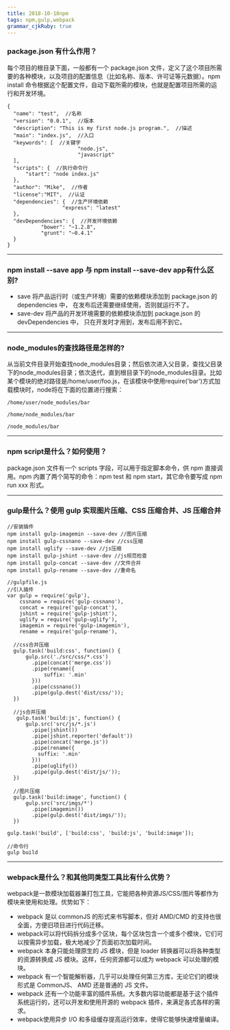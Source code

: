 ```yaml
---
title: 2018-10-18npm 
tags: npm,gulp,webpack
grammar_cjkRuby: true
---
```

### package.json 有什么作用？
每个项目的根目录下面，一般都有一个 package.json 文件，定义了这个项目所需要的各种模块，以及项目的配置信息（比如名称、版本、许可证等元数据）。npm install 命令根据这个配置文件，自动下载所需的模块，也就是配置项目所需的运行和开发环境。
```
{
  "name": "test",  //名称
  "version": "0.0.1",  //版本
  "description": "This is my first node.js program.",  //描述
  "main": "index.js",  //入口
  "keywords": [  //关键字
                       "node.js",
                       "javascript"
  ],
  "scripts": {  //执行命令行
	  "start": "node index.js"
  },
  "author": "Mike",  //作者
  "license":"MIT",  //认证
  "dependencies": {  //生产环境依赖
	              "express": "latest"
  },
  "devDependencies": {  //开发环境依赖
		   "bower": "~1.2.8",
		   "grunt": "~0.4.1"
  }
}
```
*****
###  npm install --save app 与 npm install --save-dev app有什么区别?
- save 将产品运行时（或生产环境）需要的依赖模块添加到 package.json 的 dependencies 中，
在发布后还需要继续使用，否则就运行不了。
- save-dev 将产品的开发环境需要的依赖模块添加到 package.json 的 devDependencies 中，
只在开发时才用到，发布后用不到它。
****
### node_modules的查找路径是怎样的?
从当前文件目录开始查找node_modules目录；然后依次进入父目录，查找父目录下的node_modules目录；依次迭代，直到根目录下的node_modules目录。比如某个模块的绝对路径是/home/user/foo.js，在该模块中使用require('bar')方式加载模块时，node将在下面的位置进行搜索：
```
/home/user/node_modules/bar

/home/node_modules/bar

/node_modules/bar
```
****
### npm script是什么？如何使用？
package.json 文件有一个 scripts 字段，可以用于指定脚本命令，供 npm 直接调用。npm 内置了两个简写的命令：npm test 和 npm start，其它命令要写成 npm run xxx 形式。
****
### gulp是什么？使用 gulp 实现图片压缩、CSS 压缩合并、JS 压缩合并
```
//安装插件
npm install gulp-imagemin --save-dev //图片压缩
npm install gulp-cssnano --save-dev //css压缩
npm install uglify --save-dev //js压缩
npm install gulp-jshint --save-dev //js规范检查
npm install gulp-concat --save-dev //文件合并
npm install gulp-rename --save-dev //重命名

//gulpfile.js
//引入插件
var gulp = require('gulp'),
    cssnano = require('gulp-cssnano'),
    concat = require('gulp-concat'),
    jshint = require('gulp-jshint'),
    uglify = require('gulp-uglify'),
    imagemin = require('gulp-imagemin'),
    rename = require('gulp-rename'),
 
  //css合并压缩
  gulp.task('build:css', function() {
      gulp.src('./src/css/*.css')
        .pipe(concat('merge.css'))
        .pipe(rename({
            suffix: '.min'
        }))
        .pipe(cssnano())
        .pipe(gulp.dest('dist/css/'));
  })

  //js合并压缩
   gulp.task('build:js', function() {
      gulp.src('src/js/*.js')
        .pipe(jshint())
        .pipe(jshint.reporter('default'))
        .pipe(concat('merge.js'))
        .pipe(rename({
          suffix: '.min'
        }))
        .pipe(uglify())
        .pipe(gulp.dest('dist/js/'));
  })

  //图片压缩
  gulp.task('build:image', function() {
      gulp.src('src/imgs/*')
        .pipe(imagemin())
        .pipe(gulp.dest('dist/imgs/'));
  })

gulp.task('build', ['build:css', 'build:js', 'build:image']);

//命令行
gulp build
```
****
### webpack是什么？和其他同类型工具比有什么优势？
webpack是一款模块加载器兼打包工具，它能把各种资源JS/CSS/图片等都作为模块来使用和处理。优势如下：
- webpack 是以 commonJS 的形式来书写脚本，但对 AMD/CMD 的支持也很全面，方便旧项目进行代码迁移。
- webpack可以将代码拆分成多个区块，每个区块包含一个或多个模块，它们可以按需异步加载，极大地减少了页面初次加载时间。
- webpack 本身只能处理原生的 JS 模块，但是 loader 转换器可以将各种类型的资源转换成 JS 模块。这样，任何资源都可以成为 webpack 可以处理的模块。
- webpack 有一个智能解析器，几乎可以处理任何第三方库，无论它们的模块形式是 CommonJS、 AMD 还是普通的 JS 文件。
- webpack 还有一个功能丰富的插件系统。大多数内容功能都是基于这个插件系统运行的，还可以开发和使用开源的 webpack 插件，来满足各式各样的需求。
- webpack使用异步 I/O 和多级缓存提高运行效率，使得它能够快速增量编译。